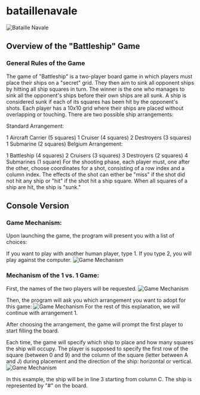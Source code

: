 # bataillenavale
![Bataille Navale](https://www.logicieleducatif.fr/vignette/bataille-navale/815624-vignette_600.jpg)
##  Overview of the "Battleship" Game
### General Rules of the Game
The game of "Battleship" is a two-player board game in which players must place their ships on a "secret" grid. They then aim to sink all opponent ships by hitting all ship squares in turn. The winner is the one who manages to sink all the opponent's ships before their own ships are all sunk. A ship is considered sunk if each of its squares has been hit by the opponent's shots. Each player has a 10x10 grid where their ships are placed without overlapping or touching. There are two possible ship arrangements:

Standard Arrangement:

1 Aircraft Carrier (5 squares)
1 Cruiser (4 squares)
2 Destroyers (3 squares)
1 Submarine (2 squares)
Belgium Arrangement:

1 Battleship (4 squares)
2 Cruisers (3 squares)
3 Destroyers (2 squares)
4 Submarines (1 square)
For the shooting phase, each player must, one after the other, choose coordinates for a shot, consisting of a row index and a column index. The effects of the shot can either be "miss" if the shot did not hit any ship or "hit" if the shot hit a ship square. When all squares of a ship are hit, the ship is "sunk."
## Console Version

### Game Mechanism:

Upon launching the game, the program will present you with a list of choices:

If you want to play with another human player, type 1. If you type 2, you will play against the computer.
![Game Mechanism](https://img.genial.ly/603573c0d5d0c10a0b2726e2/162e7f0e-8a92-47fd-8f80-44cb5abd34cf.png)


### Mechanism of the 1 vs. 1 Game:

First, the names of the two players will be requested.
![Game Mechanism](https://scontent.ftun1-2.fna.fbcdn.net/v/t1.15752-9/416659535_1540818896694988_8304059225903432454_n.png?_nc_cat=107&ccb=1-7&_nc_sid=8cd0a2&_nc_ohc=5Z_PocAioHEAX9_hRJg&_nc_ht=scontent.ftun1-2.fna&oh=03_AdTeZuGLe1QZyOcyY6AHwNveD2an9Zq7Th3H2jgO-PYMtw&oe=65D0C8B0)

Then, the program will ask you which arrangement you want to adopt for this game:
![Game Mechanism]([[[https://scontent.ftun1-2.fna.fbcdn.net/v/t1.15752-9/416659535_1540818896694988_8304059225903432454_n.png?_nc_cat=107&ccb=1-7&_nc_sid=8cd0a2&_nc_ohc=5Z_PocAioHEAX9_hRJg&_nc_ht=scontent.ftun1-2.fna&oh=03_AdTeZuGLe1QZyOcyY6AHwNveD2an9Zq7Th3H2jgO-PYMtw&oe=65D0C8B0](https://scontent.xx.fbcdn.net/v/t1.15752-9/417967766_755269156000344_892879428463829971_n.png?stp=dst-png_p206x206&_nc_cat=100&ccb=1-7&_nc_sid=510075&_nc_aid=0&_nc_ohc=o6nBWncOE6MAX9jlcQK&_nc_ad=z-m&_nc_cid=0&_nc_ht=scontent.xx&oh=03_AdSEDuufkTcLWAI7b9rxqdcUM_-RragOCRiedaJzJFzuAw&oe=65D0CD13)](https://scontent.ftun1-2.fna.fbcdn.net/v/t1.15752-9/417967766_755269156000344_892879428463829971_n.png?_nc_cat=100&ccb=1-7&_nc_sid=8cd0a2&_nc_aid=0&_nc_ohc=o6nBWncOE6MAX8cSfid&_nc_ht=scontent.ftun1-2.fna&oh=03_AdQs7y9R44MeEUoYS4Z7XFaqyamXaTdA9NeQutupBaeOnA&oe=65D0CD13)](https://scontent.ftun1-2.fna.fbcdn.net/v/t1.15752-9/417967766_755269156000344_892879428463829971_n.png?_nc_cat=100&ccb=1-7&_nc_sid=8cd0a2&_nc_aid=0&_nc_ohc=o6nBWncOE6MAX8cSfid&_nc_ht=scontent.ftun1-2.fna&oh=03_AdQs7y9R44MeEUoYS4Z7XFaqyamXaTdA9NeQutupBaeOnA&oe=65D0CD13))
For the rest of this explanation, we will continue with arrangement 1.

After choosing the arrangement, the game will prompt the first player to start filling the board.

Each time, the game will specify which ship to place and how many squares the ship will occupy.
The player is supposed to specify the first row of the square (between 0 and 9) and the column of the square (letter between A and J) during placement and the direction of the ship: horizontal or vertical.
![Game Mechanism]([https://scontent.ftun1-2.fna.fbcdn.net/v/t1.15752-9/416659535_1540818896694988_8304059225903432454_n.png?_nc_cat=107&ccb=1-7&_nc_sid=8cd0a2&_nc_ohc=5Z_PocAioHEAX9_hRJg&_nc_ht=scontent.ftun1-2.fna&oh=03_AdTeZuGLe1QZyOcyY6AHwNveD2an9Zq7Th3H2jgO-PYMtw&oe=65D0C8B0](https://scontent.xx.fbcdn.net/v/t1.15752-9/417491661_6768354376627290_3853253372494968258_n.png?stp=dst-png_s261x260&_nc_cat=103&ccb=1-7&_nc_sid=510075&_nc_ohc=qnKo1aKko8AAX81WYaw&_nc_ad=z-m&_nc_cid=0&_nc_ht=scontent.xx&oh=03_AdSft8__H7y94fQtZPsiwB7v83z4-GbXnX_6274-gC7pDQ&oe=65D0C8F1))


In this example, the ship will be in line 3 starting from column C.
The ship is represented by "#" on the board.



